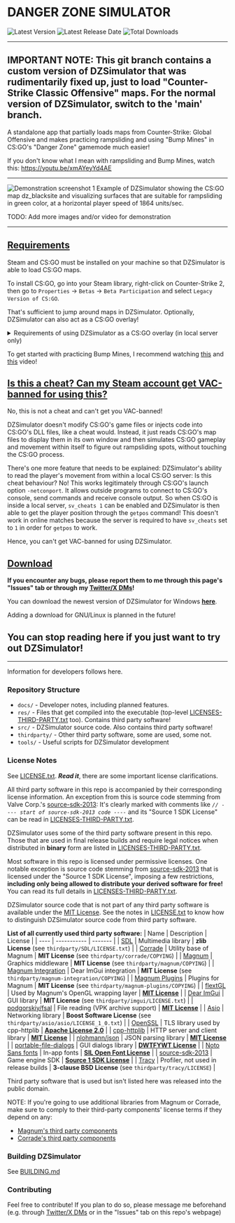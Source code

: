 # DANGER ZONE SIMULATOR

![Latest Version](https://img.shields.io/github/v/tag/lacyyy/DZSimulator?label=version)
![Latest Release Date](https://img.shields.io/github/release-date/lacyyy/DZSimulator)
![Total Downloads](https://img.shields.io/github/downloads/lacyyy/DZSimulator/total?label=total%20downloads)

----
IMPORTANT NOTE: This git branch contains a custom version of DZSimulator that was rudimentarily fixed up, just to load "Counter-Strike Classic Offensive" maps. For the normal version of DZSimulator, switch to the 'main' branch.
----

A standalone app that partially loads maps from Counter-Strike: Global Offensive and makes practicing rampsliding and using "Bump Mines" in CS:GO's "Danger Zone" gamemode much easier!

If you don't know what I mean with rampsliding and Bump Mines, watch this: https://youtu.be/xmAYeyYd4AE

----

![Demonstration screenshot 1](docs/media/demo_img_1.png)
Example of DZSimulator showing the CS:GO map dz_blacksite and visualizing surfaces that are suitable for rampsliding in green color, at a horizontal player speed of 1864 units/sec.

TODO: Add more images and/or video for demonstration

----

## <ins>Requirements</ins>

Steam and CS:GO must be installed on your machine so that DZSimulator is able to load CS:GO maps.

To install CS:GO, go into your Steam library, right-click on Counter-Strike 2, then go to `Properties` -> `Betas` -> `Beta Participation` and select `Legacy Version of CS:GO`.

That's sufficient to jump around maps in DZSimulator. Optionally, DZSimulator can also act as a CS:GO overlay!
<details>
    <summary>Requirements of using DZSimulator as a CS:GO overlay (in local server only)</summary>
    <ul>
        <li>CS:GO is in "Fullscreen Windowed" mode</li>
        <li>CS:GO was started with the launch option "-netconport 34755"</li>
        <li>CS:GO loaded a map locally (e.g. with console commands "game_mode 0;game_type 6;map dz_blacksite") and DZSimulator has the same map loaded</li>
        <li>In DZSimulator's "Visualizations" menu, "Glidability for player in local CS:GO session" is enabled and you pressed "CONNECT" once CS:GO was started</li>
        <li>In DZSimulator's "Video Settings" menu, overlay mode is enabled</li>
    </ul>
</details>

To get started with practicing Bump Mines, I recommend watching [this](https://youtu.be/IPWxlnEsLkQ) and [this](https://youtu.be/YblZkx7mXFM) video!


## <ins>Is this a cheat? Can my Steam account get VAC-banned for using this?</ins>

No, this is not a cheat and can't get you VAC-banned!

DZSimulator doesn't modify CS:GO's game files or injects code into CS:GO's DLL files, like a cheat would. Instead, it just reads CS:GO's map files to display them in its own window and then simulates CS:GO gameplay and movement within itself to figure out rampsliding spots, without touching the CS:GO process.

There's one more feature that needs to be explained: DZSimulator's ability to read the player's movement from within a local CS:GO server: Is this cheat behaviour? No! This works legitimately through CS:GO's launch option `-netconport`. It allows outside programs to connect to CS:GO's console, send commands and receive console output. So when CS:GO is inside a local server, `sv_cheats 1` can be enabled and DZSimulator is then able to get the player position through the `getpos` command! This doesn't work in online matches because the server is required to have `sv_cheats` set to `1` in order for `getpos` to work.

Hence, you can't get VAC-banned for using DZSimulator.

## <ins>Download</ins>

**If you encounter any bugs, please report them to me through this page's "Issues" tab or through my [Twitter/X DMs](https://twitter.com/lacyyycs)!**

You can download the newest version of DZSimulator for Windows [**here**](https://github.com/lacyyy/DZSimulator/releases/latest).

Adding a download for GNU/Linux is planned in the future!

## You can stop reading here if you just want to try out DZSimulator! 

----
Information for developers follows here.

### Repository Structure
- `docs/` - Developer notes, including planned features.
- `res/` - Files that get compiled into the executable (top-level [LICENSES-THIRD-PARTY.txt](LICENSES-THIRD-PARTY.txt) too). Contains third party software!
- `src/` - DZSimulator source code. Also contains third party software!
- `thirdparty/` - Other third party software, some are used, some not.
- `tools/` - Useful scripts for DZSimulator development

### License Notes

See [LICENSE.txt](LICENSE.txt). ***Read it***, there are some important license clarifications.

All third party software in this repo is accompanied by their corresponding license information. An exception from this is source code stemming from Valve Corp.'s [source-sdk-2013](https://github.com/ValveSoftware/source-sdk-2013): It's clearly marked with comments like *`// ---- start of source-sdk-2013 code ----`* and its "Source 1 SDK License" can be read in [LICENSES-THIRD-PARTY.txt](LICENSES-THIRD-PARTY.txt).

DZSimulator uses some of the third party software present in this repo. Those that are used in final release builds and require legal notices when distributed in **binary** form are listed in [LICENSES-THIRD-PARTY.txt](LICENSES-THIRD-PARTY.txt).

Most software in this repo is licensed under permissive licenses. One notable exception is source code stemming from [source-sdk-2013](https://github.com/ValveSoftware/source-sdk-2013) that is licensed under the "Source 1 SDK License", imposing a few restrictions, **including only being allowed to distribute your derived software for free!** You can read its full details in [LICENSES-THIRD-PARTY.txt](LICENSES-THIRD-PARTY.txt).

DZSimulator source code that is not part of any third party software is available under the [MIT License](LICENSE.txt). See the notes in [LICENSE.txt](LICENSE.txt) to know how to distinguish DZSimulator source code from third party software.

**List of all currently used third party software:**
| Name | Description | License |
| ---- | ----------- | ------- |
| [SDL](https://www.libsdl.org) | Multimedia library | **zlib License** (see `thirdparty/SDL/LICENSE.txt`) |
| [Corrade](https://github.com/mosra/corrade) | Utility base of Magnum | **MIT License** (see `thirdparty/corrade/COPYING`) |
| [Magnum](https://github.com/mosra/magnum) | Graphics middleware | **MIT License** (see `thirdparty/magnum/COPYING`) |
| [Magnum Integration](https://github.com/mosra/magnum-integration) | Dear ImGui integration | **MIT License** (see `thirdparty/magnum-integration/COPYING`) |
| [Magnum Plugins](https://github.com/mosra/magnum-plugins) | Plugins for Magnum | **MIT License** (see `thirdparty/magnum-plugins/COPYING`) |
| [flextGL](https://github.com/mosra/flextgl) | Used by Magnum's OpenGL wrapping layer | [**MIT License**](https://github.com/mosra/flextgl/blob/master/COPYING) |
| [Dear ImGui](https://github.com/ocornut/imgui) | GUI library | **MIT License** (see `thirdparty/imgui/LICENSE.txt`) |
| [podgorskiy/fsal](https://github.com/podgorskiy/fsal) | File reading (VPK archive support) | [**MIT License**](thirdparty/fsal_modified/fsal/LICENSE) |
| [Asio](https://think-async.com/Asio/) | Networking library | **Boost Software License** (see `thirdparty/asio/asio/LICENSE_1_0.txt`) |
| [OpenSSL](https://github.com/openssl/openssl) | TLS library used by cpp-httplib | [**Apache License 2.0**](http://www.apache.org/licenses/LICENSE-2.0) |
| [cpp-httplib](https://github.com/yhirose/cpp-httplib) | HTTP server and client library | [**MIT License**](thirdparty/cpp-httplib/LICENSE) |
| [nlohmann/json](https://github.com/nlohmann/json) | JSON parsing library | [**MIT License**](thirdparty/json/LICENSE.MIT) |
| [portable-file-dialogs](https://github.com/samhocevar/portable-file-dialogs) | GUI dialogs library | [**DWTFYWT License**](thirdparty/portable-file-dialogs/COPYING) |
| [Noto Sans fonts](https://fonts.google.com/noto/specimen/Noto+Sans) | In-app fonts | [**SIL Open Font License**](res/fonts/OFL.txt) |
| [source-sdk-2013](https://github.com/ValveSoftware/source-sdk-2013) | Game engine SDK | [**Source 1 SDK License**](LICENSES-THIRD-PARTY.txt) |
| [Tracy](https://github.com/wolfpld/tracy) | Profiler, not used in release builds | **3-clause BSD License** (see `thirdparty/tracy/LICENSE`) |

Third party software that is used but isn't listed here was released into the public domain.

NOTE: If you're going to use additional libraries from Magnum or Corrade, make sure to comply to their third-party components' license terms if they depend on any:
- [Magnum's third party components](https://doc.magnum.graphics/magnum/credits-third-party.html)
- [Corrade's third party components](https://doc.magnum.graphics/corrade/corrade-credits-third-party.html)

### Building DZSimulator

See [BUILDING.md](BUILDING.md)

### Contributing

Feel free to contribute! If you plan to do so, please message me beforehand (e.g. through [Twitter/X DMs](https://twitter.com/lacyyycs) or in the "Issues" tab on this repo's webpage)



